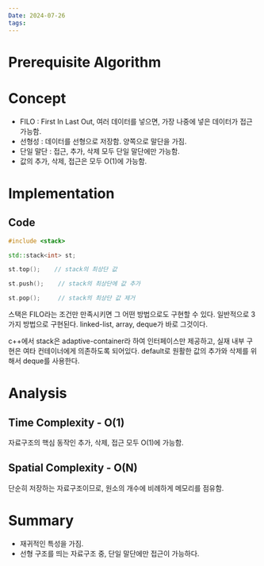 ```yaml
---
Date: 2024-07-26
tags:
---
```

# Prerequisite Algorithm
# Concept

- FILO : First In Last Out, 여러 데이터를 넣으면, 가장 나중에 넣은 데이터가 접근 가능함.
- 선형성 : 데이터를 선형으로 저장함. 양쪽으로 말단을 가짐. 
- 단일 말단 :  접근, 추가, 삭제 모두 단일 말단에만 가능함.
- 값의 추가, 삭제, 접근은 모두 O(1)에 가능함.
# Implementation

## Code

``` C++
#include <stack>

std::stack<int> st;

st.top();    // stack의 최상단 값

st.push();    // stack의 최상단에 값 추가

st.pop();     // stack의 최상단 값 제거

```

스택은 FILO라는 조건만 만족시키면 그 어떤 방법으로도 구현할 수 있다. 일반적으로 3가지 방법으로 구현된다. linked-list, array, deque가 바로 그것이다. 

c++에서 stack은 adaptive-container라 하여 인터페이스만 제공하고, 실재 내부 구현은 여타 컨테이너에게 의존하도록 되어있다. default로 원활한 값의 추가와 삭제를 위해서 deque를 사용한다.

# Analysis

## Time Complexity - O(1)

자료구조의 핵심 동작인 추가, 삭제, 접근 모두 O(1)에 가능함.
## Spatial Complexity - O(N)

단순히 저장하는 자료구조이므로, 원소의 개수에 비례하게 메모리를 점유함.
# Summary

- 재귀적인 특성을 가짐.
- 선형 구조를 띄는 자료구조 중, 단일 말단에만 접근이 가능하다.
